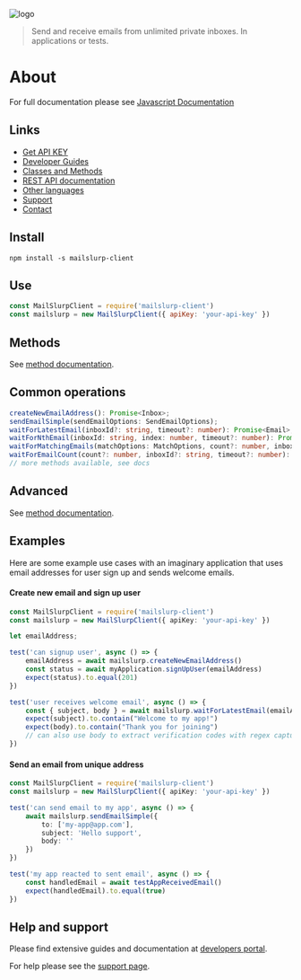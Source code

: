 ![logo](https://www.mailslurp.com/permalink/logo.png)

> Send and receive emails from unlimited private inboxes. In applications or tests.

# About
For full documentation please see [Javascript Documentation](https://github.com/mailslurp/mailslurp-client-ts-js/blob/master/docs/classes/_index_.mailslurp.md)

## Links
- [Get API KEY](https://app.mailslurp.com)
- [Developer Guides](https://www.mailslurp.com/developers)
- [Classes and Methods](https://github.com/mailslurp/mailslurp-client-ts-js/blob/master/docs/classes/_index_.mailslurp.md)
- [REST API documentation](https://docs.mailslurp.com)
- [Other languages](https://www.mailslurp.com/developers)
- [Support](https://www.mailslurp.com/support)
- [Contact](mailto:contact@mailslurp.dev)

## Install
`npm install -s mailslurp-client`

## Use
```javascript
const MailSlurpClient = require('mailslurp-client')
const mailslurp = new MailSlurpClient({ apiKey: 'your-api-key' })
```

## Methods
See [method documentation](https://github.com/mailslurp/mailslurp-client-ts-js/blob/master/docs/classes/_index_.mailslurp.md).

## Common operations

```typescript
createNewEmailAddress(): Promise<Inbox>;
sendEmailSimple(sendEmailOptions: SendEmailOptions);
waitForLatestEmail(inboxId?: string, timeout?: number): Promise<Email>;
waitForNthEmail(inboxId: string, index: number, timeout?: number): Promise<Email>;
waitForMatchingEmails(matchOptions: MatchOptions, count?: number, inboxId?: string, timeout?: number): Promise<EmailPreview[]>;
waitForEmailCount(count?: number, inboxId?: string, timeout?: number): Promise<EmailPreview[]>;
// more methods available, see docs
```

## Advanced
See [method documentation](https://github.com/mailslurp/mailslurp-client-ts-js/blob/master/docs/classes/_index_.mailslurp.md).


## Examples
Here are some example use cases with an imaginary application that uses email addresses
for user sign up and sends welcome emails.

#### Create new email and sign up user
```typescript
const MailSlurpClient = require('mailslurp-client')
const mailslurp = new MailSlurpClient({ apiKey: 'your-api-key' })

let emailAddress;

test('can signup user', async () => {
    emailAddress = await mailslurp.createNewEmailAddress()
    const status = await myApplication.signUpUser(emailAddress)
    expect(status).to.equal(201)
})

test('user receives welcome email', async () => {
    const { subject, body } = await mailslurp.waitForLatestEmail(emailAddress)
    expect(subject).to.contain("Welcome to my app!")
    expect(body).to.contain("Thank you for joining")
    // can also use body to extract verification codes with regex capture
}) 
```

#### Send an email from unique address
```typescript
const MailSlurpClient = require('mailslurp-client')
const mailslurp = new MailSlurpClient({ apiKey: 'your-api-key' })

test('can send email to my app', async () => {
    await mailslurp.sendEmailSimple({ 
        to: ['my-app@app.com'],
        subject: 'Hello support',
        body: '' 
    })
})

test('my app reacted to sent email', async () => {
    const handledEmail = await testAppReceivedEmail()
    expect(handledEmail).to.equal(true)
})
```

## Help and support
Please find extensive guides and documentation at [developers portal](https://www.mailslurp.com/developers). 

For help please see the [support page](https://www.mailslurp.com/support).

